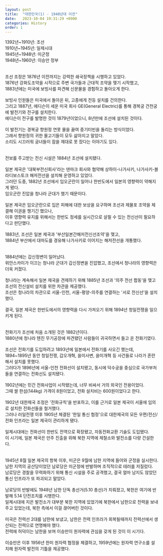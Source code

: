 ```yaml
---
layout: post
title:  "대한민국(1) - 1940년대 이전"
date:   2023-10-04 19:31:29 +0900
categories: History
order: 1
---
```


1392년~1910년: 조선<br>
1910년~1945년: 일제시대<br>
1945년~1948년: 미군정<br>
1948년~1960년: 이승만 정부<br>
<br>
<br>
조선 조정은 1876년 이전까지는 강력한 쇄국정책을 시행하고 있었다.<br>
1876년 강화도조약을 시작으로 주변 국가들과 근대적 조약을 맺기 시작했고,<br>
1883년에는 미국에 보빙사를 파견해 신문물을 경험하고 돌아오게 한다.<br>
<br>
보빙사 인원들은 미국에서 돌아온 뒤, 고종에게 전등 설치를 건의한다.<br>
그리고 1887년, 에디슨이 세운 미국 회사 GE(General Electric)를 통해 경복궁 건천궁에 발전기와 전구를 설치한다.<br>
에디슨이 전구를 발명한 것이 1879년이었으니, 8년만에 조선에 설치된 것이다.<br>
<br>
이 발전기는 경복궁 향원정 연못 물을 끓여 증기터빈을 돌리는 방식이었다.<br>
그래서 향원정의 귀한 물고기들이 모두 삶아지고 말았다.<br>
소리도 시끄러워 궁녀들이 잠을 제대로 못 잤다는 이야기도 있다.<br>
<br>
<br>
전보를 주고받는 전신 시설은 1884년 조선에 설치됐다.<br>
<br>
일본 제국은 '대북부전신회사'라는 덴마크 회사와 협약해 상하이-나가사키, 나가사키-블라디보스토크 해저전선을 설치해 운영하고 있었다.<br>
그러던 도중, 1882년 조선에서 임오군란이 일어나 한반도에서 일본의 영향력이 약해지게 됐다.<br>
임오군란 진압을 청나라 군대가 했기 때문이다.<br>
<br>
일본 제국은 임오군란으로 입은 피해에 대한 보상을 요구하며 조선과 제물포 조약을 체결해 이권을 챙기긴 했으나,<br>
이후 영향력 유지를 위해서는 한반도 정세를 실시간으로 살필 수 있는 전신선이 필요하다고 판단했다.<br>
<br>
1883년, 조선은 일본 제국과 '부산일본간해저전신선조약'을 맺고,<br>
1884년 부산에서 대마도를 경유해 나가사키로 이어지는 해저전선을 개통했다.<br>
<br>
<br>
1884년에는 갑신정변이 일어났다.<br>
위안스카이가 이끄는 청나라 군대가 갑신정변을 진압했고, 조선에서 청나라의 영향력은 더욱 커졌다.<br>
<br>
청나라는 계속해서 일본 제국을 견제하기 위해 1885년 조선과 '의주 전선 합동'을 맺고 조선의 전신설비 설치를 위한 차관을 제공했다.<br>
조선은 청나라의 차관으로 서울-인천, 서울-평양-의주를 연결하는 '서로 전신선'을 설치했다.<br>
<br>
결국, 일본 제국은 한반도에서의 영향력을 다시 가져오기 위해 1894년 청일전쟁을 일으키게 된다.<br>
<br>
<br>
전화기가 조선에 처음 소개된 것은 1882년이다.<br>
1880년에 청나라 톈진 무기공장에 파견됐던 사람들이 귀국하면서 들고 온 전화기였다.<br>
<br>
조선은 전화기를 도입하려고 1893년에 일본에서 전화기를 사오긴 했는데,<br>
1894~1895년 동안 청일전쟁, 갑오개혁, 을미사변, 을미개혁 등 사건들로 나라가 혼란해서 설치를 못했다.<br>
그러다가 1896년에 서울-인천 전화선이 설치됐고, 동시에 덕수궁을 중심으로 국가부처들을 연결하는 전화선도 설치됐다.<br>
<br>
1902년에는 민간 전화사업이 시작됐는데, 너무 비싸서 거의 외국인 전용이었다.<br>
그때 쌀 한섬(144kg) 가격이 8원이었고, 전화 설치비는 600원이었다고 한다.<br>
<br>
1902년 대한제국 조정은 '전화규칙'을 반포하고, 이를 근거로 일본 제국이 서울에 임의로 설치한 전화선들을 철거했다.<br>
그러나 러일전쟁 이후 1905년 체결된 '한일 통신 협정'으로 대한제국의 모든 우편/전신/전화 인프라는 일본 제국이 관리하게 됐다.<br>
<br>
일제시대에는 전화선이 한반도 전역으로 확장됐고, 자동전화교환 기술도 도입됐다.<br>
이 시기에, 일본 제국은 만주 진출을 위해 북한 지역에 제철소와 발전소를 다량 건설한다.<br>
<br>
<br>
1945년 8월 일본 제국의 항복 이후, 미군은 9월에 남한 지역에 들어와 군정을 실시한다.<br>
남한 지역의 공산당이었던 남로당은 미군정에 반발하며 조직적으로 테러를 저질렀다.<br>
남로당은 경찰을 무력화하기 위해 통신 시설을 주로 공격했고, 결국 얼마 남지도 않았던 통신 인프라가 또 파괴되고 말았다.<br>
<br>
남로당의 반발에도 1948년 남한 단독 총선거(5.10 총선)가 치뤄졌고, 북한은 여기에 반발해 5.14 단전조치를 시행한다.<br>
일제시대에 지은 발전소가 대부분 북한 지역에 있었기에 북한에서 남한으로 전력을 보내주고 있었는데, 북한 측에서 이걸 끊어버린 것이다.<br>
<br>
미국은 전력선 2대를 남한에 보냈고, 남한은 전력 인프라가 회복될때까지 전력선에서 생산되는 전력으로 연명해야 했다.<br>
전력에 허덕이는 남한을 보며 이승만이 원자력에 관심을 갖게 된 것이 이 시기다.<br>
<br>
이승만은 이후 1956년 한미 원자력 협정을 체결하고, 1959년에는 원자력 연구소를 설치해 원자력 발전의 기틀을 제공했다.